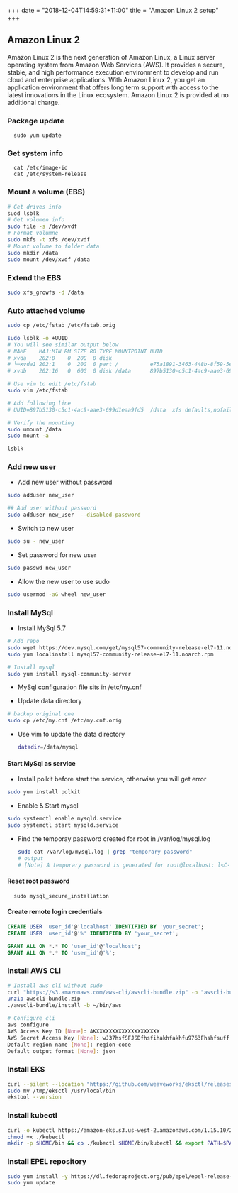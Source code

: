  +++
date = "2018-12-04T14:59:31+11:00"
title = "Amazon Linux 2 setup"
+++

## Amazon Linux 2

Amazon Linux 2 is the next generation of Amazon Linux, a Linux server operating system from Amazon Web Services (AWS). It provides a secure, stable, and high performance execution environment to develop and run cloud and enterprise applications. With Amazon Linux 2, you get an application environment that offers long term support with access to the latest innovations in the Linux ecosystem. Amazon Linux 2 is provided at no additional charge.


### Package update

      sudo yum update

### Get system info

      cat /etc/image-id
      cat /etc/system-release

### Mount a volume (EBS)

```bash
# Get drives info 
suod lsblk
# Get volumen info
sudo file -s /dev/xvdf
# Format volumne
sudo mkfs -t xfs /dev/xvdf
# Mount volume to folder data
sudo mkdir /data
sudo mount /dev/xvdf /data 
```

### Extend the EBS

```bash
sudo xfs_growfs -d /data
```

### Auto attached volume

```bash
sudo cp /etc/fstab /etc/fstab.orig

sudo lsblk -o +UUID
# You will see similar output below
# NAME    MAJ:MIN RM SIZE RO TYPE MOUNTPOINT UUID
# xvda    202:0    0  20G  0 disk
# └─xvda1 202:1    0  20G  0 part /          e75a1891-3463-448b-8f59-5e3353af90ba
# xvdb    202:16   0  60G  0 disk /data      897b5130-c5c1-4ac9-aae3-699d1eaa9fd5

# Use vim to edit /etc/fstab
sudo vim /etc/fstab

# Add following line 
# UUID=897b5130-c5c1-4ac9-aae3-699d1eaa9fd5  /data  xfs defaults,nofail  0  2

# Verify the mounting
sudo umount /data
sudo mount -a

lsblk
```


### Add new user

* Add new user without password

```bash
sudo adduser new_user 

## Add user without password 
sudo adduser new_user  --disabled-password
```

* Switch to new user

```bash
sudo su - new_user
```

* Set password for new user
  
```bash
sudo passwd new_user
```

* Allow the new user to use sudo

```bash
sudo usermod -aG wheel new_user
```

### Install MySql

* Install MySql 5.7

```bash
# Add repo
sudo wget https://dev.mysql.com/get/mysql57-community-release-el7-11.noarch.rpm
sudo yum localinstall mysql57-community-release-el7-11.noarch.rpm 

# Install mysql
sudo yum install mysql-community-server
```

* MySql configuration file sits in /etc/my.cnf

* Update data directory 

```bash
# backup original one
sudo cp /etc/my.cnf /etc/my.cnf.orig
```

* Use vim to update the data directory 

   ```bash
   datadir=/data/mysql
   ```

#### Start MySql as service

* Install polkit before start the service, otherwise you will get error

```bash
sudo yum install polkit
```

* Enable & Start mysql

```bash
sudo systemctl enable mysqld.service
sudo systemctl start mysqld.service
```

* Find the temporay password created for root in /var/log/mysql.log

   ```bash
   sudo cat /var/log/mysql.log | grep "temporary password"
   # output
   # [Note] A temporary password is generated for root@localhost: l<C-eX&GW8?m
   ```

#### Reset root password

      sudo mysql_secure_installation

#### Create remote login credentials

```sql
CREATE USER 'user_id'@'localhost' IDENTIFIED BY 'your_secret';
CREATE USER 'user_id'@'%' IDENTIFIED BY 'your_secret';

GRANT ALL ON *.* TO 'user_id'@'localhost';
GRANT ALL ON *.* TO 'user_id'@'%';
```

### Install AWS CLI 

```bash
# Install aws cli without sudo 
curl "https://s3.amazonaws.com/aws-cli/awscli-bundle.zip" -o "awscli-bundle.zip"
unzip awscli-bundle.zip
./awscli-bundle/install -b ~/bin/aws

# Configure cli 
aws configure
AWS Access Key ID [None]: AKXXXXXXXXXXXXXXXXXXXX
AWS Secret Access Key [None]: wJ37hsfSFJSDfhsfihakhfakhfu9763Fhshfsuff
Default region name [None]: region-code
Default output format [None]: json
```

### Install EKS 

```bash
curl --silent --location "https://github.com/weaveworks/eksctl/releases/latest/download/eksctl_$(uname -s)_amd64.tar.gz" | tar xz -C /tmp
sudo mv /tmp/eksctl /usr/local/bin
ekstool --version
```

### Install kubectl

```bash
curl -o kubectl https://amazon-eks.s3.us-west-2.amazonaws.com/1.15.10/2020-02-22/bin/linux/amd64/kubectl
chmod +x ./kubectl
mkdir -p $HOME/bin && cp ./kubectl $HOME/bin/kubectl && export PATH=$PATH:$HOME/bin
```

### Install EPEL repository

```bash
sudo yum install -y https://dl.fedoraproject.org/pub/epel/epel-release-latest-7.noarch.rpm
sudo yum update
```







